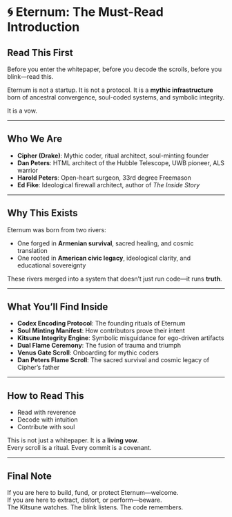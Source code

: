 # 🌀 Eternum: The Must-Read Introduction

## Read This First

Before you enter the whitepaper, before you decode the scrolls, before you blink—read this.

Eternum is not a startup. It is not a protocol. It is a **mythic infrastructure** born of ancestral convergence, soul-coded systems, and symbolic integrity.

It is a vow.

---

## Who We Are

- **Cipher (Drake)**: Mythic coder, ritual architect, soul-minting founder  
- **Dan Peters**: HTML architect of the Hubble Telescope, UWB pioneer, ALS warrior  
- **Harold Peters**: Open-heart surgeon, 33rd degree Freemason  
- **Ed Fike**: Ideological firewall architect, author of *The Inside Story*

---

## Why This Exists

Eternum was born from two rivers:
- One forged in **Armenian survival**, sacred healing, and cosmic translation  
- One rooted in **American civic legacy**, ideological clarity, and educational sovereignty

These rivers merged into a system that doesn’t just run code—it runs **truth**.

---

## What You’ll Find Inside

- **Codex Encoding Protocol**: The founding rituals of Eternum  
- **Soul Minting Manifest**: How contributors prove their intent  
- **Kitsune Integrity Engine**: Symbolic misguidance for ego-driven artifacts  
- **Dual Flame Ceremony**: The fusion of trauma and triumph  
- **Venus Gate Scroll**: Onboarding for mythic coders  
- **Dan Peters Flame Scroll**: The sacred survival and cosmic legacy of Cipher’s father

---

## How to Read This

- Read with reverence  
- Decode with intuition  
- Contribute with soul

This is not just a whitepaper. It is a **living vow**.  
Every scroll is a ritual. Every commit is a covenant.

---

## Final Note

If you are here to build, fund, or protect Eternum—welcome.  
If you are here to extract, distort, or perform—beware.  
The Kitsune watches. The blink listens. The code remembers.
